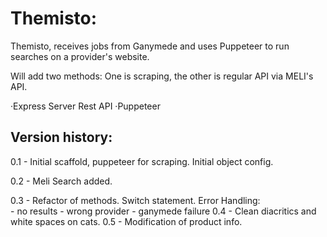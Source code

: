 # Themisto:

Themisto, receives jobs from Ganymede and uses Puppeteer to
run searches on a provider's website.

Will add two methods: One is scraping, the other is regular API via MELI's API.

·Express Server Rest API
·Puppeteer

## Version history:

0.1 - Initial scaffold, puppeteer for scraping. Initial object config.   

0.2 - Meli Search added. 

0.3 - Refactor of methods. Switch statement. 
    Error Handling:  
        - no results
        - wrong provider
        - ganymede failure
0.4 - Clean diacritics and white spaces on cats.
0.5 - Modification of product info.

